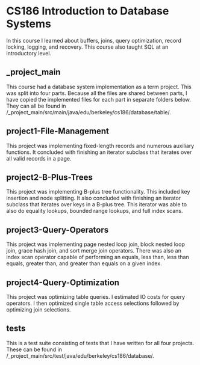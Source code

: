 # CS186 Introduction to Database Systems
In this course I learned about buffers, joins, query optimization, record locking, logging, and recovery. This course also taught SQL at an introductory level.
## _project_main
This course had a database system implementation as a term project. This was split into four parts. Because all the files are shared between parts, I have copied the implemented files for each part in separate folders below. They can all be found in /_project_main/src/main/java/edu/berkeley/cs186/database/table/.
## project1-File-Management
This project was implementing fixed-length records and numerous auxiliary functions. It concluded with finishing an iterator subclass that iterates over all valid records in a page.
## project2-B-Plus-Trees
This project was implementing B-plus tree functionality. This included key insertion and node splitting. It also concluded with finishing an iterator subclass that iterates over keys in a B-plus tree. This iterator was able to also do equality lookups, bounded range lookups, and full index scans.
## project3-Query-Operators
This project was implementing page nested loop join, block nested loop join, grace hash join, and sort merge join operators. There was also an index scan operator capable of performing an equals, less than, less than equals, greater than, and greater than equals on a given index.
## project4-Query-Optimization
This project was optimizing table queries. I estimated IO costs for query operators. I then optimized single table access selections followed by optimizing join selections.
## tests
This is a test suite consisting of tests that I have written for all four projects. These can be found in /_project_main/src/test/java/edu/berkeley/cs186/database/.